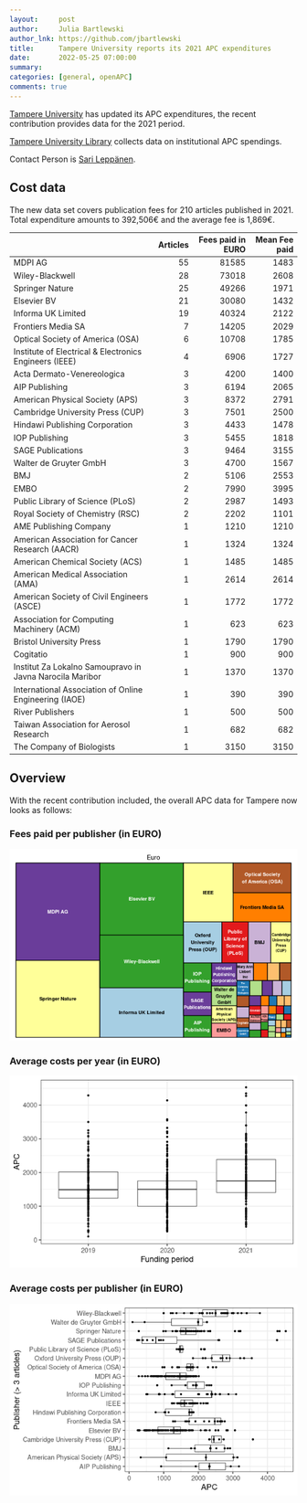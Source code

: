 ```yaml
---
layout:     post
author:     Julia Bartlewski
author_lnk: https://github.com/jbartlewski
title:      Tampere University reports its 2021 APC expenditures
date:       2022-05-25 07:00:00
summary:    
categories: [general, openAPC]
comments: true
---
```





[Tampere University](https://www.tuni.fi/en) has updated its APC expenditures, the recent contribution provides data for the 2021 period.

[Tampere University Library](https://www.tuni.fi/en/library) collects data on institutional APC spendings.

Contact Person is [Sari Leppänen](mailto:sari.leppanen@tuni.fi).

## Cost data



The new data set covers publication fees for 210 articles published in 2021. Total expenditure amounts to 392,506€ and the average fee is 1,869€.


|                                                         | Articles| Fees paid in EURO| Mean Fee paid|
|:--------------------------------------------------------|--------:|-----------------:|-------------:|
|MDPI AG                                                  |       55|             81585|          1483|
|Wiley-Blackwell                                          |       28|             73018|          2608|
|Springer Nature                                          |       25|             49266|          1971|
|Elsevier BV                                              |       21|             30080|          1432|
|Informa UK Limited                                       |       19|             40324|          2122|
|Frontiers Media SA                                       |        7|             14205|          2029|
|Optical Society of America (OSA)                         |        6|             10708|          1785|
|Institute of Electrical & Electronics Engineers (IEEE)   |        4|              6906|          1727|
|Acta Dermato-Venereologica                               |        3|              4200|          1400|
|AIP Publishing                                           |        3|              6194|          2065|
|American Physical Society (APS)                          |        3|              8372|          2791|
|Cambridge University Press (CUP)                         |        3|              7501|          2500|
|Hindawi Publishing Corporation                           |        3|              4433|          1478|
|IOP Publishing                                           |        3|              5455|          1818|
|SAGE Publications                                        |        3|              9464|          3155|
|Walter de Gruyter GmbH                                   |        3|              4700|          1567|
|BMJ                                                      |        2|              5106|          2553|
|EMBO                                                     |        2|              7990|          3995|
|Public Library of Science (PLoS)                         |        2|              2987|          1493|
|Royal Society of Chemistry (RSC)                         |        2|              2202|          1101|
|AME Publishing Company                                   |        1|              1210|          1210|
|American Association for Cancer Research (AACR)          |        1|              1324|          1324|
|American Chemical Society (ACS)                          |        1|              1485|          1485|
|American Medical Association (AMA)                       |        1|              2614|          2614|
|American Society of Civil Engineers (ASCE)               |        1|              1772|          1772|
|Association for Computing Machinery (ACM)                |        1|               623|           623|
|Bristol University Press                                 |        1|              1790|          1790|
|Cogitatio                                                |        1|               900|           900|
|Institut Za Lokalno Samoupravo in Javna Narocila Maribor |        1|              1370|          1370|
|International Association of Online Engineering (IAOE)   |        1|               390|           390|
|River Publishers                                         |        1|               500|           500|
|Taiwan Association for Aerosol Research                  |        1|               682|           682|
|The Company of Biologists                                |        1|              3150|          3150|

## Overview

With the recent contribution included, the overall APC data for Tampere now looks as follows:

### Fees paid per publisher (in EURO)

![plot of chunk tree_tampere_2022_05_25_full](/figure/tree_tampere_2022_05_25_full-1.png)

###  Average costs per year (in EURO)

![plot of chunk box_tampere_2022_05_25_year_full](/figure/box_tampere_2022_05_25_year_full-1.png)

###  Average costs per publisher (in EURO)

![plot of chunk box_tampere_2022_05_25_publisher_full](/figure/box_tampere_2022_05_25_publisher_full-1.png)
